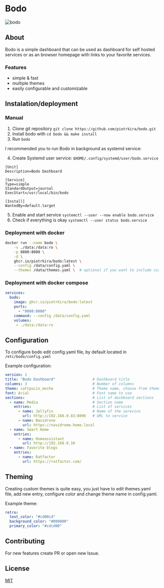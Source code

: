 # Bodo

![bodo](https://github.com/user-attachments/assets/57fdbfb4-903d-44c3-b735-26af5866c9bd)

## About

Bodo is a simple dashboard that can be used as dashboard for self hosted
services or as an browser homepage with links to your favorite services.

### Features

* simple & fast
* multiple themes
* easily configurable and customizable

## Instalation/deployment

### Manual

1. Clone git repository `git clone https://github.com/piotrkira/bodo.git`
2. Install bodo with `cd bodo && make install`
3. Run `bodo`

I recommended you to run Bodo in background as systemd service:

4. Create Systemd user service: `$HOME/.config/systemd/user/bodo.service`

```
[Unit]
Description=Bodo Dashboard

[Service]
Type=simple
StandardOutput=journal
ExecStart=/usr/local/bin/bodo

[Install]
WantedBy=default.target
```

5. Enable and start service `systemctl --user --now enable bodo.service`
6. Check if everything is okay `systemctl --user status bodo.service`

### Deployment with docker

```sh
docker run --name bodo \
    -v ./data:/data:ro \
    -p 8080:8080 \
    -d \
    ghcr.io/piotrkira/bodo:latest \
    --config /data/config.yaml \
    --themes /data/themes.yaml \  # optional if you want to include custom thems.yaml
```

### Deployment with docker compose

```yaml
services:
  bodo:
    image: ghcr.io/piotrkira/bodo:latest
    ports:
      - "8080:8080"
    command: --config /data/config.yaml
    volumes:
     - ./data:/data:ro
```

## Configuration

To configure bodo edit config.yaml file, by default located in `/etc/bodo/config.yaml`

Example configuration:

```yaml
version: 1
title: "Bodo Dashboard"                 # Dashboard title
columns: 3                              # Number of columns
theme: cattpucin_mocha                  # Theme name, choose from themes available in themes.yaml
font: Arial                             # Font name to use
sections:                               # List of dashboard sections
  - name: Media                         # Section name
    entries:                            # List of services
      - name: Jellyfin                  # Name of the serevice
        url: http://192.168.0.83:8096   # URL to service
      - name: Navidrone
        url: https://navidrome.home.local
  - name: Smart Home
    entries:
      - name: Homeassistant
        url: http://192.168.0.10
  - name: Favorite blogs
    entries:
      - name: Ratfactor
        url: https://ratfactor.com/
```

## Theming

Creating custom themes is quite easy, you just have to edit themes.yaml file,
add new entry, configure color and change theme name in config.yaml.

Example theme:

```yaml
retro:
  text_color: "#cd00cd"
  background_color: "#000000"
  primary_color: "#cdcd00"
```

## Contributing

For new features create PR or open new Issue.

## License

[MIT](https://github.com/piotrkira/bodo/blob/main/LICENSE)
